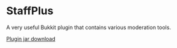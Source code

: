 # StaffPlus
A very useful Bukkit plugin that contains various moderation tools.

[Plugin jar download](http://zencode.org/downloads/files/StaffPlus.jar)
